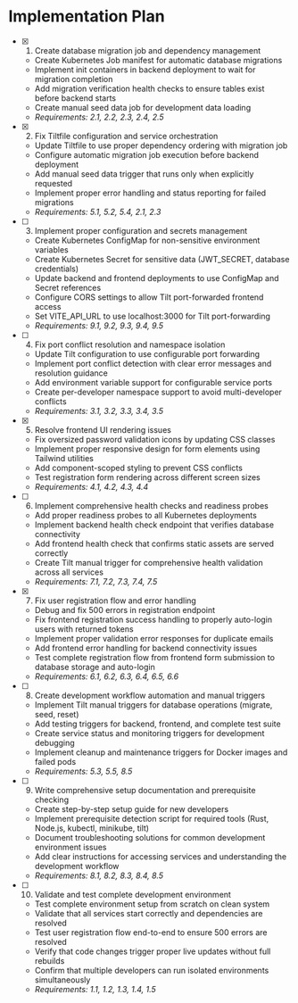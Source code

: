 # Implementation Plan

- [x] 1. Create database migration job and dependency management
  - Create Kubernetes Job manifest for automatic database migrations
  - Implement init containers in backend deployment to wait for migration completion
  - Add migration verification health checks to ensure tables exist before backend starts
  - Create manual seed data job for development data loading
  - _Requirements: 2.1, 2.2, 2.3, 2.4, 2.5_

- [x] 2. Fix Tiltfile configuration and service orchestration
  - Update Tiltfile to use proper dependency ordering with migration job
  - Configure automatic migration job execution before backend deployment
  - Add manual seed data trigger that runs only when explicitly requested
  - Implement proper error handling and status reporting for failed migrations
  - _Requirements: 5.1, 5.2, 5.4, 2.1, 2.3_

- [ ] 3. Implement proper configuration and secrets management
  - Create Kubernetes ConfigMap for non-sensitive environment variables
  - Create Kubernetes Secret for sensitive data (JWT_SECRET, database credentials)
  - Update backend and frontend deployments to use ConfigMap and Secret references
  - Configure CORS settings to allow Tilt port-forwarded frontend access
  - Set VITE_API_URL to use localhost:3000 for Tilt port-forwarding
  - _Requirements: 9.1, 9.2, 9.3, 9.4, 9.5_

- [ ] 4. Fix port conflict resolution and namespace isolation
  - Update Tilt configuration to use configurable port forwarding
  - Implement port conflict detection with clear error messages and resolution guidance
  - Add environment variable support for configurable service ports
  - Create per-developer namespace support to avoid multi-developer conflicts
  - _Requirements: 3.1, 3.2, 3.3, 3.4, 3.5_

- [x] 5. Resolve frontend UI rendering issues
  - Fix oversized password validation icons by updating CSS classes
  - Implement proper responsive design for form elements using Tailwind utilities
  - Add component-scoped styling to prevent CSS conflicts
  - Test registration form rendering across different screen sizes
  - _Requirements: 4.1, 4.2, 4.3, 4.4_

- [ ] 6. Implement comprehensive health checks and readiness probes
  - Add proper readiness probes to all Kubernetes deployments
  - Implement backend health check endpoint that verifies database connectivity
  - Add frontend health check that confirms static assets are served correctly
  - Create Tilt manual trigger for comprehensive health validation across all services
  - _Requirements: 7.1, 7.2, 7.3, 7.4, 7.5_

- [x] 7. Fix user registration flow and error handling
  - Debug and fix 500 errors in registration endpoint
  - Fix frontend registration success handling to properly auto-login users with returned tokens
  - Implement proper validation error responses for duplicate emails
  - Add frontend error handling for backend connectivity issues
  - Test complete registration flow from frontend form submission to database storage and auto-login
  - _Requirements: 6.1, 6.2, 6.3, 6.4, 6.5, 6.6_

- [ ] 8. Create development workflow automation and manual triggers
  - Implement Tilt manual triggers for database operations (migrate, seed, reset)
  - Add testing triggers for backend, frontend, and complete test suite
  - Create service status and monitoring triggers for development debugging
  - Implement cleanup and maintenance triggers for Docker images and failed pods
  - _Requirements: 5.3, 5.5, 8.5_

- [ ] 9. Write comprehensive setup documentation and prerequisite checking
  - Create step-by-step setup guide for new developers
  - Implement prerequisite detection script for required tools (Rust, Node.js, kubectl, minikube, tilt)
  - Document troubleshooting solutions for common development environment issues
  - Add clear instructions for accessing services and understanding the development workflow
  - _Requirements: 8.1, 8.2, 8.3, 8.4, 8.5_

- [ ] 10. Validate and test complete development environment
  - Test complete environment setup from scratch on clean system
  - Validate that all services start correctly and dependencies are resolved
  - Test user registration flow end-to-end to ensure 500 errors are resolved
  - Verify that code changes trigger proper live updates without full rebuilds
  - Confirm that multiple developers can run isolated environments simultaneously
  - _Requirements: 1.1, 1.2, 1.3, 1.4, 1.5_